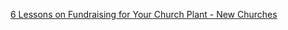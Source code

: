 
[6 Lessons on Fundraising for Your Church Plant - New Churches](https://www.newchurches.com/resource/6-lessons-on-fundraising-for-your-church-plant/?_hsmi=302929351)
